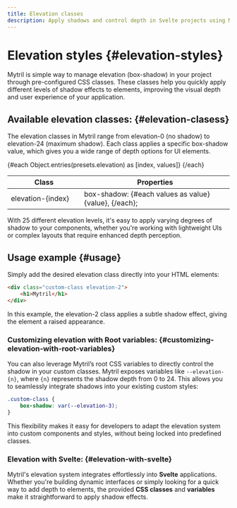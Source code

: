 ```yaml
---
title: Elevation classes
description: Apply shadows and control depth in Svelte projects using Mytril's elevation classes or root variables. Customize elevation levels from 0 to 24 for flexible UI shadow options.
---
```


<script lang="ts">
    import {presets} from "../index.js"
    import Elevations from "./modules/elevations.svelte";
</script>

# Elevation styles {#elevation-styles}

Mytril is simple way to manage elevation (box-shadow) in your project through pre-configured CSS classes. These classes help you quickly apply different levels of shadow effects to elements, improving the visual depth and user experience of your application.

## Available elevation classes: {#elevation-clasess}

The elevation classes in Mytril range from elevation-0 (no shadow) to elevation-24 (maximum shadow). Each class applies a specific box-shadow value, which gives you a wide range of depth options for UI elements.

<table>
    <thead>
        <tr>
            <th>Class</th>
            <th>Properties</th>
        </tr>
    </thead>
    <tbody>
        {#each Object.entries(presets.elevation) as [index, values]}
            <tr style="margin-bottom: 5px;">
                <td style="min-width: 150px;">elevation-{index}</td>
                <td>
                    box-shadow: {#each values as value}
                        {value},
                    {/each};
                </td>
            </tr>
        {/each}
    </tbody>
</table>

With 25 different elevation levels, it's easy to apply varying degrees of shadow to your components, whether you're working with lightweight UIs or complex layouts that require enhanced depth perception.

## Usage example {#usage}

<Elevations datas={presets?.elevation}/>

Simply add the desired elevation class directly into your HTML elements:

```html
<div class="custom-class elevation-2">
	<h1>Mytril</h1>
</div>
```

In this example, the elevation-2 class applies a subtle shadow effect, giving the element a raised appearance.

### Customizing elevation with Root variables: {#customizing-elevation-with-root-variables}

You can also leverage Mytril’s root CSS variables to directly control the shadow in your custom classes. Mytril exposes variables like `--elevation-{n}`, where `{n}` represents the shadow depth from 0 to 24. This allows you to seamlessly integrate shadows into your existing custom styles:

```css
.custom-class {
	box-shadow: var(--elevation-3);
}
```

This flexibility makes it easy for developers to adapt the elevation system into custom components and styles, without being locked into predefined classes.

### Elevation with Svelte: {#elevation-with-svelte}

Mytril's elevation system integrates effortlessly into **Svelte** applications. Whether you're building dynamic interfaces or simply looking for a quick way to add depth to elements, the provided **CSS classes** and **variables** make it straightforward to apply shadow effects.
